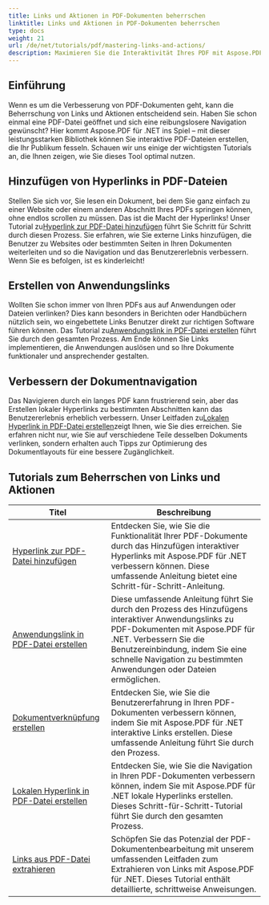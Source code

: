 ```yaml
---
title: Links und Aktionen in PDF-Dokumenten beherrschen
linktitle: Links und Aktionen in PDF-Dokumenten beherrschen
type: docs
weight: 21
url: /de/net/tutorials/pdf/mastering-links-and-actions/
description: Maximieren Sie die Interaktivität Ihres PDF mit Aspose.PDF für .NET. Entdecken Sie mit unseren Schritt-für-Schritt-Tutorials, wie Sie Hyperlinks hinzufügen und die Navigation verbessern.
---
```

## Einführung

Wenn es um die Verbesserung von PDF-Dokumenten geht, kann die Beherrschung von Links und Aktionen entscheidend sein. Haben Sie schon einmal eine PDF-Datei geöffnet und sich eine reibungslosere Navigation gewünscht? Hier kommt Aspose.PDF für .NET ins Spiel – mit dieser leistungsstarken Bibliothek können Sie interaktive PDF-Dateien erstellen, die Ihr Publikum fesseln. Schauen wir uns einige der wichtigsten Tutorials an, die Ihnen zeigen, wie Sie dieses Tool optimal nutzen.

## Hinzufügen von Hyperlinks in PDF-Dateien
 Stellen Sie sich vor, Sie lesen ein Dokument, bei dem Sie ganz einfach zu einer Website oder einem anderen Abschnitt Ihres PDFs springen können, ohne endlos scrollen zu müssen. Das ist die Macht der Hyperlinks! Unser Tutorial zu[Hyperlink zur PDF-Datei hinzufügen](./adding-hyperlink/) führt Sie Schritt für Schritt durch diesen Prozess. Sie erfahren, wie Sie externe Links hinzufügen, die Benutzer zu Websites oder bestimmten Seiten in Ihren Dokumenten weiterleiten und so die Navigation und das Benutzererlebnis verbessern. Wenn Sie es befolgen, ist es kinderleicht!

## Erstellen von Anwendungslinks
 Wollten Sie schon immer von Ihren PDFs aus auf Anwendungen oder Dateien verlinken? Dies kann besonders in Berichten oder Handbüchern nützlich sein, wo eingebettete Links Benutzer direkt zur richtigen Software führen können. Das Tutorial zu[Anwendungslink in PDF-Datei erstellen](./creating-application-link/) führt Sie durch den gesamten Prozess. Am Ende können Sie Links implementieren, die Anwendungen auslösen und so Ihre Dokumente funktionaler und ansprechender gestalten.

## Verbessern der Dokumentnavigation
 Das Navigieren durch ein langes PDF kann frustrierend sein, aber das Erstellen lokaler Hyperlinks zu bestimmten Abschnitten kann das Benutzererlebnis erheblich verbessern. Unser Leitfaden zu[Lokalen Hyperlink in PDF-Datei erstellen](./creating-local-hyperlink/)zeigt Ihnen, wie Sie dies erreichen. Sie erfahren nicht nur, wie Sie auf verschiedene Teile desselben Dokuments verlinken, sondern erhalten auch Tipps zur Optimierung des Dokumentlayouts für eine bessere Zugänglichkeit.

## Tutorials zum Beherrschen von Links und Aktionen
| Titel | Beschreibung |
| --- | --- | 
| [Hyperlink zur PDF-Datei hinzufügen](./adding-hyperlink/) | Entdecken Sie, wie Sie die Funktionalität Ihrer PDF-Dokumente durch das Hinzufügen interaktiver Hyperlinks mit Aspose.PDF für .NET verbessern können. Diese umfassende Anleitung bietet eine Schritt-für-Schritt-Anleitung. |  
| [Anwendungslink in PDF-Datei erstellen](./creating-application-link/) | Diese umfassende Anleitung führt Sie durch den Prozess des Hinzufügens interaktiver Anwendungslinks zu PDF-Dokumenten mit Aspose.PDF für .NET. Verbessern Sie die Benutzereinbindung, indem Sie eine schnelle Navigation zu bestimmten Anwendungen oder Dateien ermöglichen. |  
| [Dokumentverknüpfung erstellen](./creating-document-link/) | Entdecken Sie, wie Sie die Benutzererfahrung in Ihren PDF-Dokumenten verbessern können, indem Sie mit Aspose.PDF für .NET interaktive Links erstellen. Diese umfassende Anleitung führt Sie durch den Prozess. |  
| [Lokalen Hyperlink in PDF-Datei erstellen](./creating-local-hyperlink/) | Entdecken Sie, wie Sie die Navigation in Ihren PDF-Dokumenten verbessern können, indem Sie mit Aspose.PDF für .NET lokale Hyperlinks erstellen. Dieses Schritt-für-Schritt-Tutorial führt Sie durch den gesamten Prozess. |  
| [Links aus PDF-Datei extrahieren](./extract-links-from-pdf-file/) | Schöpfen Sie das Potenzial der PDF-Dokumentenbearbeitung mit unserem umfassenden Leitfaden zum Extrahieren von Links mit Aspose.PDF für .NET. Dieses Tutorial enthält detaillierte, schrittweise Anweisungen. |  

